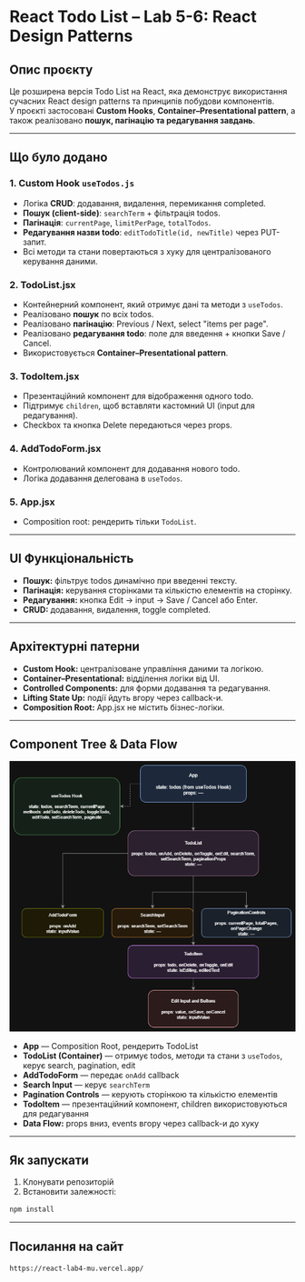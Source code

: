 # React Todo List – Lab 5-6: React Design Patterns

## Опис проєкту
Це розширена версія Todo List на React, яка демонструє використання сучасних React design patterns та принципів побудови компонентів.  
У проєкті застосовані **Custom Hooks**, **Container–Presentational pattern**, а також реалізовано **пошук, пагінацію та редагування завдань**.

---

## Що було додано

### 1. Custom Hook `useTodos.js`
- Логіка **CRUD**: додавання, видалення, перемикання completed.
- **Пошук (client-side)**: `searchTerm` + фільтрація todos.
- **Пагінація**: `currentPage`, `limitPerPage`, `totalTodos`.
- **Редагування назви todo**: `editTodoTitle(id, newTitle)` через PUT-запит.
- Всі методи та стани повертаються з хуку для централізованого керування даними.

### 2. TodoList.jsx
- Контейнерний компонент, який отримує дані та методи з `useTodos`.
- Реалізовано **пошук** по всіх todos.
- Реалізовано **пагінацію**: Previous / Next, select "items per page".
- Реалізовано **редагування todo**: поле для введення + кнопки Save / Cancel.
- Використовується **Container–Presentational pattern**.

### 3. TodoItem.jsx
- Презентаційний компонент для відображення одного todo.
- Підтримує `children`, щоб вставляти кастомний UI (input для редагування).
- Checkbox та кнопка Delete передаються через props.

### 4. AddTodoForm.jsx
- Контролюваний компонент для додавання нового todo.
- Логіка додавання делегована в `useTodos`.

### 5. App.jsx
- Composition root: рендерить тільки `TodoList`.

---

## UI Функціональність
- **Пошук:** фільтрує todos динамічно при введенні тексту.
- **Пагінація:** керування сторінками та кількістю елементів на сторінку.
- **Редагування:** кнопка Edit → input → Save / Cancel або Enter.
- **CRUD:** додавання, видалення, toggle completed.

---

## Архітектурні патерни
- **Custom Hook:** централізоване управління даними та логікою.
- **Container–Presentational:** відділення логіки від UI.
- **Controlled Components:** для форми додавання та редагування.
- **Lifting State Up:** події йдуть вгору через callback-и.
- **Composition Root:** App.jsx не містить бізнес-логіки.

---

## Component Tree & Data Flow

![Component Tree Diagram](https://github.com/DavydShmyhelskyi/React-lab4/blob/main/%D0%94%D1%96%D0%B0%D0%B3%D1%80%D0%B0%D0%BC%D0%B0%20%D0%B1%D0%B5%D0%B7%20%D0%BD%D0%B0%D0%B7%D0%B2%D0%B8.drawio.png)

- **App** — Composition Root, рендерить TodoList
- **TodoList (Container)** — отримує todos, методи та стани з `useTodos`, керує search, pagination, edit
- **AddTodoForm** — передає `onAdd` callback
- **Search Input** — керує `searchTerm`
- **Pagination Controls** — керують сторінкою та кількістю елементів
- **TodoItem** — презентаційний компонент, children використовуються для редагування
- **Data Flow:** props вниз, events вгору через callback-и до хуку

---

## Як запускати
1. Клонувати репозиторій
2. Встановити залежності:  
```bash
npm install
```

---
## Посилання на сайт
```
https://react-lab4-mu.vercel.app/
```
